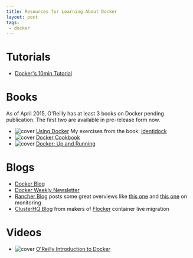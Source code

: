 ```yaml
---
title: Resources for Learning About Docker
layout: post
tags:
 - docker
---
```


# Tutorials #

- [Docker's 10min Tutorial](https://docker.com/tryit/)

# Books #

As of April 2015, O'Reilly has at least 3 books on Docker pending publication. The first two are available in pre-release form now.

- ![cover](http://akamaicovers.oreilly.com/images/0636920035671/bkt.gif) [Using Docker](http://shop.oreilly.com/product/0636920035671.do)
  My exercises from the book: [identidock](https://github.com/dlbewley/identidock)
- ![cover](http://akamaicovers.oreilly.com/images/0636920036791/bkt.gif) [Docker Cookbook](http://shop.oreilly.com/product/0636920036791.do)
- ![cover](http://akamaicovers.oreilly.com/images/0636920036142/bkt.gif) [Docker: Up and Running](http://shop.oreilly.com/product/0636920036142.do)

# Blogs #

- [Docker Blog](https://blog.docker.com)
- [Docker Weekly Newsletter](https://blog.docker.com/docker-weekly-archives/)
- [Rancher Blog](http://rancher.com/blog/) posts some great overviews like [this one](http://rancher.com/comparing-monitoring-options-for-docker-deployments/) and [this one](http://rancher.com/docker-monitoring-continued-prometheus-and-sysdig/) on monitoring
- [ClusterHQ Blog](https://clusterhq.com/blog/) from makers of [Flocker](https://docs.clusterhq.com/en/latest/gettingstarted/) container live migration

# Videos #

- ![cover](http://akamaicovers.oreilly.com/images/0636920035732/thumb.gif) [O'Reilly Introduction to Docker](http://shop.oreilly.com/product/0636920035732.do)

